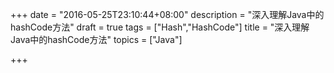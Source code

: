 +++
date = "2016-05-25T23:10:44+08:00"
description = "深入理解Java中的hashCode方法"
draft = true
tags = ["Hash","HashCode"]
title = "深入理解Java中的hashCode方法"
topics = ["Java"]

+++

